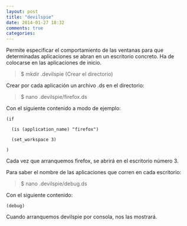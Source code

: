 ```yaml
---
layout: post
title: "devilspie"
date: 2014-01-27 18:32
comments: true
categories: 
---
```

Permite especificar el comportamiento de las ventanas para que determinadas aplicaciones se abran en un escritorio concreto. Ha de colocarse en las aplicaciones de inicio.

>$ mkdir .devilspie (Crear el directorio)

Crear por cada aplicación un archivo .ds en el directorio:

>$ nano .devilspie/firefox.ds

Con el siguiente contenido a modo de ejemplo:

	(if

	  (is (application_name) "firefox")

	  (set_workspace 3)

	)

Cada vez que arranquemos firefox, se abrirá en el escritorio número 3.

Para saber el nombre de las aplicaciones que corren en cada escritorio:

>$ nano .devilspie/debug.ds

Con el siguiente contenido:

	(debug)

Cuando arranquemos devilspie por consola, nos las mostrará.

